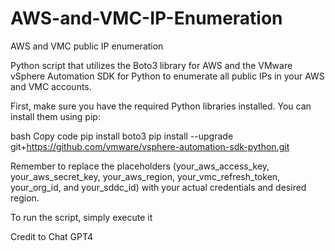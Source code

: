 # AWS-and-VMC-IP-Enumeration
AWS and VMC public IP enumeration


Python script that utilizes the Boto3 library for AWS and the VMware vSphere Automation SDK for Python to enumerate all public IPs in your AWS and VMC accounts.

First, make sure you have the required Python libraries installed. You can install them using pip:

bash
Copy code
pip install boto3
pip install --upgrade git+https://github.com/vmware/vsphere-automation-sdk-python.git



Remember to replace the placeholders (your_aws_access_key, your_aws_secret_key, your_aws_region, your_vmc_refresh_token, your_org_id, and your_sddc_id) with your actual credentials and desired region.

To run the script, simply execute it

Credit to Chat GPT4
